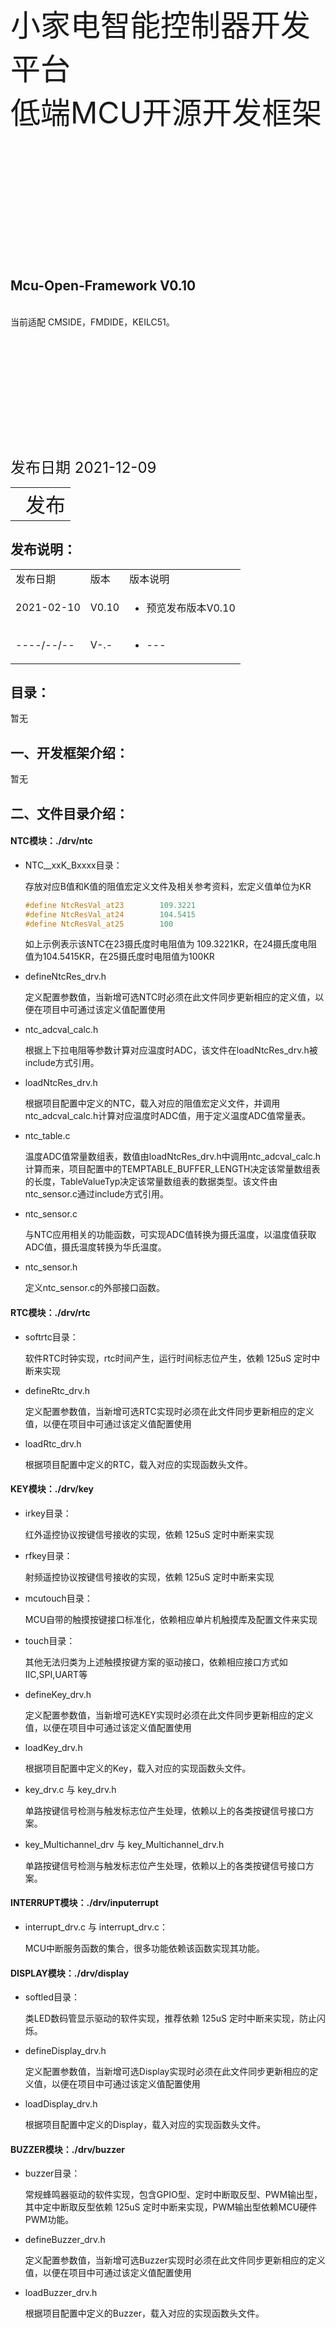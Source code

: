 <font size=15>小家电智能控制器开发平台<br/>低端MCU开源开发框架</font>
<br/><br/><br/><br/><br/><br/><br/><br/><br/><br/><br/><br/><br/>

## **Mcu-Open-Framework     V0.10**
<br/>
当前适配 CMSIDE，FMDIDE，KEILC51。
<br/><br/><br/><br/><br/><br/><br/><br/><br/><br/><br/><br/><br/>
<font size=5>发布日期 2021-12-09</font>
<br/>

<table>
<tr>
<td><font size=5></font></td>
<td  rowspan="3"><font size=6>发布</font></td>
</tr>
<tr></tr>
<td><font size=5></font></td>
</tr>
</table>
<div STYLE="page-break-after: always;"></div>

## **发布说明：**
<table>
<tr>
<td>发布日期</td>
<td>版本</td>
<td>版本说明</td>
<tr>
<td>2021-02-10</td>
<td>V0.10</td>
<td><ul>
<li>预览发布版本V0.10</li>
</ul></td>
</tr>
<tr>
<td>----/--/--</td>
<td>V-.-</td>
<td><ul>
<li>---</li>
</ul></td>
</tr>
</table>












<div STYLE="page-break-after: always;"></div>

## **目录：**
暂无
<div STYLE="page-break-after: always;"></div>

## **一、开发框架介绍：**
暂无
<div STYLE="page-break-after: always;"></div>

## **二、文件目录介绍：**
#### NTC模块：./drv/ntc

- NTC__xxK_Bxxxx目录：

  存放对应B值和K值的阻值宏定义文件及相关参考资料，宏定义值单位为KR

  ```c
  #define NtcResVal_at23        109.3221
  #define NtcResVal_at24        104.5415
  #define NtcResVal_at25        100
  ```

  如上示例表示该NTC在23摄氏度时电阻值为 109.3221KR，在24摄氏度电阻值为104.5415KR，在25摄氏度时电阻值为100KR

- defineNtcRes_drv.h

  定义配置参数值，当新增可选NTC时必须在此文件同步更新相应的定义值，以便在项目中可通过该定义值配置使用

- ntc_adcval_calc.h

  根据上下拉电阻等参数计算对应温度时ADC，该文件在loadNtcRes_drv.h被include方式引用。

- loadNtcRes_drv.h

  根据项目配置中定义的NTC，载入对应的阻值宏定义文件，并调用ntc_adcval_calc.h计算对应温度时ADC值，用于定义温度ADC值常量表。

- ntc_table.c

  温度ADC值常量数组表，数值由loadNtcRes_drv.h中调用ntc_adcval_calc.h计算而来，项目配置中的TEMPTABLE_BUFFER_LENGTH决定该常量数组表的长度，TableValueTyp决定该常量数组表的数据类型。该文件由ntc_sensor.c通过include方式引用。

- ntc_sensor.c

  与NTC应用相关的功能函数，可实现ADC值转换为摄氏温度，以温度值获取ADC值，摄氏温度转换为华氏温度。

- ntc_sensor.h

  定义ntc_sensor.c的外部接口函数。
  
#### RTC模块：./drv/rtc

- softrtc目录：

  软件RTC时钟实现，rtc时间产生，运行时间标志位产生，依赖 125uS 定时中断来实现

- defineRtc_drv.h

  定义配置参数值，当新增可选RTC实现时必须在此文件同步更新相应的定义值，以便在项目中可通过该定义值配置使用

- loadRtc_drv.h

  根据项目配置中定义的RTC，载入对应的实现函数头文件。
  
#### KEY模块：./drv/key

- irkey目录：

  红外遥控协议按键信号接收的实现，依赖 125uS 定时中断来实现

- rfkey目录：

  射频遥控协议按键信号接收的实现，依赖 125uS 定时中断来实现

- mcutouch目录：

  MCU自带的触摸按键接口标准化，依赖相应单片机触摸库及配置文件来实现
  
- touch目录：

  其他无法归类为上述触摸按键方案的驱动接口，依赖相应接口方式如IIC,SPI,UART等


- defineKey_drv.h

  定义配置参数值，当新增可选KEY实现时必须在此文件同步更新相应的定义值，以便在项目中可通过该定义值配置使用

- loadKey_drv.h

  根据项目配置中定义的Key，载入对应的实现函数头文件。
  
- key_drv.c 与 key_drv.h

  单路按键信号检测与触发标志位产生处理，依赖以上的各类按键信号接口方案。
  
- key_Multichannel_drv 与 key_Multichannel_drv.h

  单路按键信号检测与触发标志位产生处理，依赖以上的各类按键信号接口方案。
  
#### INTERRUPT模块：./drv/inputerrupt

- interrupt_drv.c 与 interrupt_drv.c：

  MCU中断服务函数的集合，很多功能依赖该函数实现其功能。
  
#### DISPLAY模块：./drv/display

- softled目录：

  类LED数码管显示驱动的软件实现，推荐依赖 125uS 定时中断来实现，防止闪烁。

- defineDisplay_drv.h

  定义配置参数值，当新增可选Display实现时必须在此文件同步更新相应的定义值，以便在项目中可通过该定义值配置使用

- loadDisplay_drv.h

  根据项目配置中定义的Display，载入对应的实现函数头文件。

#### BUZZER模块：./drv/buzzer

- buzzer目录：

  常规蜂鸣器驱动的软件实现，包含GPIO型、定时中断取反型、PWM输出型，其中定中断取反型依赖 125uS 定时中断来实现，PWM输出型依赖MCU硬件PWM功能。

- defineBuzzer_drv.h

  定义配置参数值，当新增可选Buzzer实现时必须在此文件同步更新相应的定义值，以便在项目中可通过该定义值配置使用

- loadBuzzer_drv.h

  根据项目配置中定义的Buzzer，载入对应的实现函数头文件。
